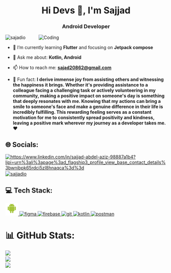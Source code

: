 <h1 align="center">Hi Devs 👋, I'm Sajjad</h1>
<h3 align="center">Android Developer</h3>
<img align="right" alt="Coding" width="400" src="https://th.bing.com/th/id/R.5083e0a2a7dcaae07c142e8b87036a27?rik=bEMEJ41n0UyDsA&pid=ImgRaw&r=0"/>

<p align="left"> <img src="https://komarev.com/ghpvc/?username=sajadio&label=Profile%20views&color=0e75b6&style=flat" alt="sajadio" /> </p>


- 🌱 I’m currently learning **Flutter** and focusing on **Jetpack compose**

- 💬 Ask me about: **Kotlin, Android**

- 📫 How to reach me: **sajad20862@gmail.com**

- 🌟 Fun fact: **I derive immense joy from assisting others and witnessing the happiness it brings. Whether it's providing assistance to a colleague facing a challenging task or actively volunteering in my community, making a positive impact on someone's day is something that deeply resonates with me. Knowing that my actions can bring a smile to someone's face and make a genuine difference in their life is incredibly fulfilling. This rewarding feeling serves as a constant motivation for me to consistently spread positivity and kindness, leaving a positive mark wherever my journey as a developer takes me.
 ❤️**

<p><h2 align="left">🌐 Socials: </h2></p>
<p align="left">
<a href="https://linkedin.com/in/https://www.linkedin.com/in/sajjad-abdel-aziz-98887a1b4?lipi=urn%3ali%3apage%3ad_flagship3_profile_view_base_contact_details%3bwnibpk65rdci5zl8hnaqca%3d%3d" target="blank">
<img align="center" src="https://raw.githubusercontent.com/rahuldkjain/github-profile-readme-generator/master/src/images/icons/Social/linked-in-alt.svg" alt="https://www.linkedin.com/in/sajjad-abdel-aziz-98887a1b4?lipi=urn%3ali%3apage%3ad_flagship3_profile_view_base_contact_details%3bwnibpk65rdci5zl8hnaqca%3d%3d" height="30" width="40" />
</a>
 
<a href="https://instagram.com/sajjadio" target="blank">
<img align="center" src="https://raw.githubusercontent.com/rahuldkjain/github-profile-readme-generator/master/src/images/icons/Social/instagram.svg" alt="sajjadio" height="30" width="40" />
</a>

</p>

<p><h2 align="left">💻 Tech Stack:</h2></p>
<p align="left"> <a href="https://developer.android.com" target="_blank" rel="noreferrer">
<img src="https://raw.githubusercontent.com/devicons/devicon/master/icons/android/android-original-wordmark.svg" alt="android" width="40" height="40"/>
</a> 
 
<a href="https://www.figma.com/" target="_blank" rel="noreferrer">
<img src="https://www.vectorlogo.zone/logos/figma/figma-icon.svg" alt="figma" width="40" height="40"/>
</a> 
 
<a href="https://firebase.google.com/" target="_blank" rel="noreferrer">
<img src="https://www.vectorlogo.zone/logos/firebase/firebase-icon.svg" alt="firebase" width="40" height="40"/>
</a>

<a href="https://git-scm.com/" target="_blank" rel="noreferrer">
<img src="https://www.vectorlogo.zone/logos/git-scm/git-scm-icon.svg" alt="git" width="40" height="40"/>
</a>

<a href="https://kotlinlang.org" target="_blank" rel="noreferrer">
<img src="https://www.vectorlogo.zone/logos/kotlinlang/kotlinlang-icon.svg" alt="kotlin" width="40" height="40"/>
</a>

<a href="https://postman.com" target="_blank" rel="noreferrer">
<img src="https://www.vectorlogo.zone/logos/getpostman/getpostman-icon.svg" alt="postman" width="40" height="40"/>
</a>
</p>

# 📊 GitHub Stats:
![](https://github-readme-stats.vercel.app/api?username=sajadio&theme=default&hide_border=false&include_all_commits=true&count_private=false)<br/>
![](https://github-readme-streak-stats.herokuapp.com/?user=sajadio&theme=default&hide_border=false)<br/>
![](https://github-readme-stats.vercel.app/api/top-langs/?username=sajadio&theme=default&hide_border=false&include_all_commits=true&count_private=false&layout=compact)




